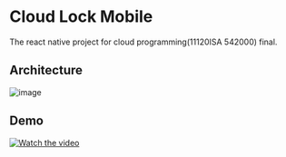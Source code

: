 # Cloud Lock Mobile
The react native project for cloud programming(11120ISA 542000) final.

## Architecture
![image](https://i.imgur.com/BYVgrBB.png)

## Demo
[![Watch the video](https://img.youtube.com/vi/OUxLZpaBoYc/hqdefault.jpg)](https://www.youtube.com/embed/OUxLZpaBoYc)
